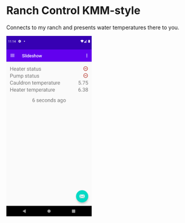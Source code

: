# Ranch Control KMM-style

Connects to my ranch and presents water temperatures there to you.

<div float="left">
    <img src="assets/device-2021-04-29-231458.png" width="225" />
</div>
